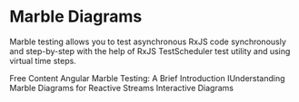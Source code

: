 # Marble Diagrams

Marble testing allows you to test asynchronous RxJS code synchronously and step-by-step with the help of RxJS TestScheduler test utility and using virtual time steps.

<ResourceGroupTitle>Free Content</ResourceGroupTitle>
<BadgeLink colorScheme='yellow' badgeText='Read' href='https://www.altamira.ai/blog/angular-marble-testing-a-brief-introduction/'>Angular Marble Testing: A Brief Introduction</BadgeLink>
<BadgeLink colorScheme='yellow' badgeText='Read' href='https://medium.com/@jshvarts/read-marble-diagrams-like-a-pro-3d72934d3ef5'>IUnderstanding Marble Diagrams for Reactive Streams</BadgeLink>
<BadgeLink colorScheme='yellow' badgeText='Read' href='https://rxmarbles.com/#from'>Interactive Diagrams</BadgeLink>

